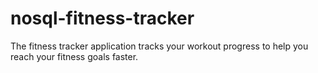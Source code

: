 # nosql-fitness-tracker
The fitness tracker application tracks your workout progress to help you reach your fitness goals faster.
